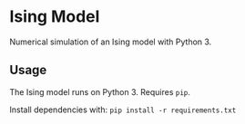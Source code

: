 # Ising Model
Numerical simulation of an Ising model with Python 3.

## Usage
The Ising model runs on Python 3. Requires `pip`. 

Install dependencies with:
`pip install -r requirements.txt`
